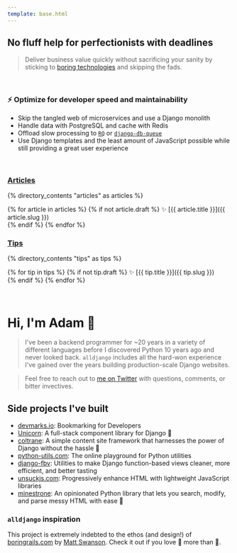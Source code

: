 ```yaml
---
template: base.html
---
```


## No fluff help for perfectionists with deadlines

> Deliver business value quickly without sacrificing your sanity by sticking to [boring technologies](http://boringtechnology.club/) and skipping the fads.

<br />

### ⚡ Optimize for developer speed and maintainability

- Skip the tangled web of microservices and use a Django monolith
- Handle data with PostgreSQL and cache with Redis
- Offload slow processing to [`RQ`](https://github.com/rq/django-rq) or [`django-db-queue`](https://github.com/dabapps/django-db-queue)
- Use Django templates and the least amount of JavaScript possible while still providing a great user experience

<br />

### [Articles](/articles)

{% directory_contents "articles" as articles %}

{% for article in articles %}
{% if not article.draft %}
✨ [{{ article.title }}]({{ article.slug }})<br/>
{% endif %}
{% endfor %}

### [Tips](/tips)

{% directory_contents "tips" as tips %}

{% for tip in tips %}
{% if not tip.draft %}
✨ [{{ tip.title }}]({{ tip.slug }})<br/>
{% endif %}
{% endfor %}

<br />

# Hi, I'm Adam 👋

> I've been a backend programmer for ~20 years in a variety of different languages before I discovered Python 10 years ago and never looked back. `alldjango` includes all the hard-won experience I've gained over the years building production-scale Django websites.

> Feel free to reach out to [me on Twitter](https://twitter.com/adamghill) with questions, comments, or bitter invectives.

## Side projects I've built

- [devmarks.io](https://devmarks.io/): Bookmarking for Developers
- [Unicorn](https://www.django-unicorn.com): A full-stack component library for Django 🦄
- [coltrane](https://coltrane.readthedocs.io/): A simple content site framework that harnesses the power of Django without the hassle 🎵
- [python-utils.com](https://www.python-utils.com/): The online playground for Python utilities
- [django-fbv](https://django-fbv.readthedocs.io/): Utilities to make Django function-based views cleaner, more efficient, and better tasting
- [unsuckjs.com](https://unsuckjs.com/): Progressively enhance HTML with lightweight JavaScript libraries
- [minestrone](https://minestrone.readthedocs.io/): An opinionated Python library that lets you search, modify, and parse messy HTML with ease 🥫

### `alldjango` inspiration

This project is extremely indebted to the ethos (and design!) of [boringrails.com](https://boringrails.com) by [Matt Swanson](https://twitter.com/_swanson). Check it out if you love 💎 more than 🐍.
